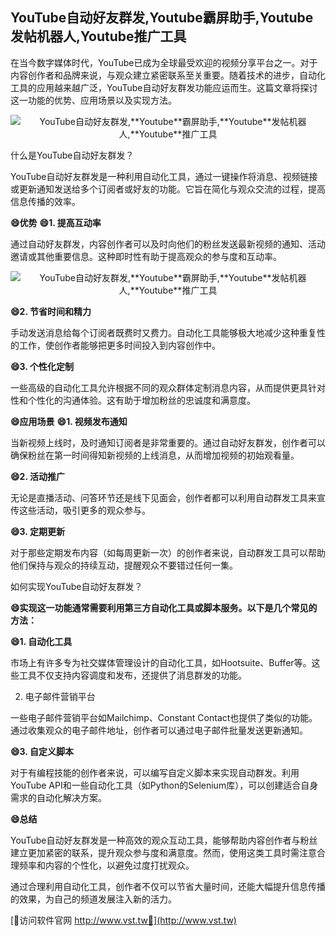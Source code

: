 ## **YouTube自动好友群发,**Youtube**霸屏助手,**Youtube**发帖机器人,**Youtube**推广工具**

在当今数字媒体时代，YouTube已成为全球最受欢迎的视频分享平台之一。对于内容创作者和品牌来说，与观众建立紧密联系至关重要。随着技术的进步，自动化工具的应用越来越广泛，YouTube自动好友群发功能应运而生。这篇文章将探讨这一功能的优势、应用场景以及实现方法。

 <center><img src="https://vst.tw/MP4/tuiguang/png/0.png" alt="YouTube自动好友群发,**Youtube**霸屏助手,**Youtube**发帖机器人,**Youtube**推广工具"></center>

什么是YouTube自动好友群发？

YouTube自动好友群发是一种利用自动化工具，通过一键操作将消息、视频链接或更新通知发送给多个订阅者或好友的功能。它旨在简化与观众交流的过程，提高信息传播的效率。

**😄优势**
**😄1. 提高互动率**

通过自动好友群发，内容创作者可以及时向他们的粉丝发送最新视频的通知、活动邀请或其他重要信息。这种即时性有助于提高观众的参与度和互动率。

 <center><img src="https://vst.tw/MP4/tuiguang/png/1.png" alt="YouTube自动好友群发,**Youtube**霸屏助手,**Youtube**发帖机器人,**Youtube**推广工具"></center>

**😄2. 节省时间和精力**

手动发送消息给每个订阅者既费时又费力。自动化工具能够极大地减少这种重复性的工作，使创作者能够把更多时间投入到内容创作中。

**😄3. 个性化定制**

一些高级的自动化工具允许根据不同的观众群体定制消息内容，从而提供更具针对性和个性化的沟通体验。这有助于增加粉丝的忠诚度和满意度。

**😄应用场景**
**😄1. 视频发布通知**

当新视频上线时，及时通知订阅者是非常重要的。通过自动好友群发，创作者可以确保粉丝在第一时间得知新视频的上线消息，从而增加视频的初始观看量。

**😄2. 活动推广**

无论是直播活动、问答环节还是线下见面会，创作者都可以利用自动群发工具来宣传这些活动，吸引更多的观众参与。

**😄3. 定期更新**

对于那些定期发布内容（如每周更新一次）的创作者来说，自动群发工具可以帮助他们保持与观众的持续互动，提醒观众不要错过任何一集。

如何实现YouTube自动好友群发？

**😄实现这一功能通常需要利用第三方自动化工具或脚本服务。以下是几个常见的方法：**

**😄1. 自动化工具**

市场上有许多专为社交媒体管理设计的自动化工具，如Hootsuite、Buffer等。这些工具不仅支持内容调度和发布，还提供了消息群发的功能。

2. 电子邮件营销平台

一些电子邮件营销平台如Mailchimp、Constant Contact也提供了类似的功能。通过收集观众的电子邮件地址，创作者可以通过电子邮件批量发送更新通知。

**😄3. 自定义脚本**

对于有编程技能的创作者来说，可以编写自定义脚本来实现自动群发。利用YouTube API和一些自动化工具（如Python的Selenium库），可以创建适合自身需求的自动化解决方案。

**😄总结**

YouTube自动好友群发是一种高效的观众互动工具，能够帮助内容创作者与粉丝建立更加紧密的联系，提升观众参与度和满意度。然而，使用这类工具时需注意合理频率和内容的个性化，以避免过度打扰观众。

通过合理利用自动化工具，创作者不仅可以节省大量时间，还能大幅提升信息传播的效果，为自己的频道发展注入新的活力。


[👻访问软件官网 http://www.vst.tw👻](http://www.vst.tw)
